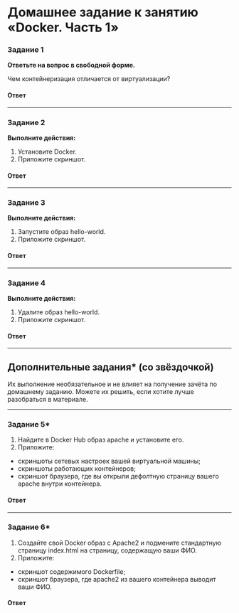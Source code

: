 # Домашнее задание к занятию «Docker. Часть 1»



### Задание 1

**Ответьте на вопрос в свободной форме.** 

Чем контейнеризация отличается от виртуализации?

#### Ответ

---

### Задание 2 

**Выполните действия:**

1. Установите Docker.
1. Приложите скриншот.

#### Ответ

---

### Задание 3

**Выполните действия:**

1. Запустите образ hello-world.
1. Приложите скриншот.

#### Ответ
---

### Задание 4 

**Выполните действия:**

1. Удалите образ hello-world.
1. Приложите скриншот.

#### Ответ
---

## Дополнительные задания* (со звёздочкой)

Их выполнение необязательное и не влияет на получение зачёта по домашнему заданию. Можете их решить, если хотите лучше разобраться в материале.

---

### Задание 5*

1. Найдите в Docker Hub образ apache и установите его.
1. Приложите:
 * скриншоты сетевых настроек вашей виртуальной машины;
 * скриншоты работающих контейнеров;
 * скриншот браузера, где вы открыли дефолтную страницу вашего apache внутри контейнера.

#### Ответ
---

### Задание 6*

1. Создайте свой Docker образ с Apache2 и подмените стандартную страницу index.html на страницу, содержащую ваши ФИО.
1. Приложите:
 * скриншот содержимого Dockerfile;
 * скриншот браузера, где apache2 из вашего контейнера выводит ваши ФИО.
#### Ответ
